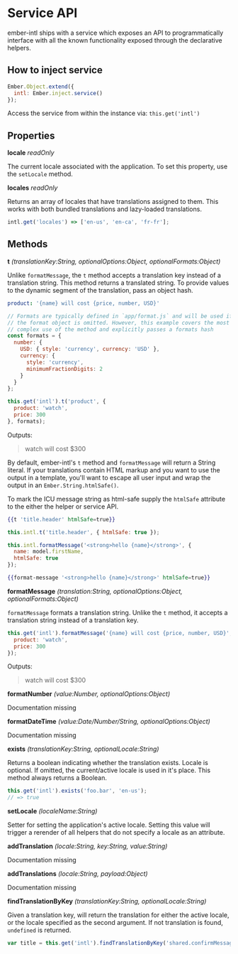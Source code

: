 
Service API
==============================================================================

ember-intl ships with a service which exposes an API to programmatically
interface with all the known functionality exposed through the declarative
helpers.

## How to inject service

```js
Ember.Object.extend({
  intl: Ember.inject.service()
});
```

Access the service from within the instance via: `this.get('intl')`

## Properties

**locale** _readOnly_

The current locale associated with the application.  To set this property,
use the `setLocale` method.

**locales** _readOnly_

Returns an array of locales that have translations assigned to them.  This works
with both bundled translations and lazy-loaded translations.

```js
intl.get('locales') => ['en-us', 'en-ca', 'fr-fr'];
```

## Methods

**t** _(translationKey:String, optionalOptions:Object, optionalFormats:Object)_

Unlike `formatMessage`, the `t` method accepts a translation key instead of a
translation string.  This method returns a translated string.  To provide
values to the dynamic segment of the translation, pass an object hash.

```yaml
product: '{name} will cost {price, number, USD}'
```

```js
// Formats are typically defined in `app/format.js` and will be used if
// the format object is omitted. However, this example covers the most
// complex use of the method and explicitly passes a formats hash
const formats = {
  number: {
    USD: { style: 'currency', currency: 'USD' },
    currency: {
      style: 'currency',
      minimumFractionDigits: 2
    }
  }
};

this.get('intl').t('product', {
  product: 'watch',
  price: 300
}, formats);
```

Outputs:

> watch will cost $300

By default, ember-intl's `t` method and `formatMessage` will return a String literal.  If your translations contain HTML markup and you want to use the output in a template, you'll want to escape all user input and wrap the output in an `Ember.String.htmlSafe()`.

To mark the ICU message string as html-safe supply the `htmlSafe` attribute to the either the helper or service API.

```hbs
{{t 'title.header' htmlSafe=true}}
```

```js
this.intl.t('title.header', { htmlSafe: true });
```

```js
this.intl.formatMessage('<strong>hello {name}</strong>', {
  name: model.firstName,
  htmlSafe: true
});
```

```hbs
{{format-message '<strong>hello {name}</strong>' htmlSafe=true}}
```

**formatMessage** _(translation:String, optionalOptions:Object, optionalFormats:Object)_

`formatMessage` formats a translation string. Unlike the `t` method, it
accepts a translation string instead of a translation key.

```js
this.get('intl').formatMessage('{name} will cost {price, number, USD}', {
  product: 'watch',
  price: 300
});
```

Outputs:

> watch will cost $300

**formatNumber** _(value:Number, optionalOptions:Object)_

Documentation missing

**formatDateTime** _(value:Date/Number/String, optionalOptions:Object)_

Documentation missing

**exists** _(translationKey:String, optionalLocale:String)_

Returns a boolean indicating whether the translation exists. Locale is
optional. If omitted, the current/active locale is used in it's place.
This method always returns a Boolean.

```js
this.get('intl').exists('foo.bar', 'en-us');
// => true
```

**setLocale** _(localeName:String)_

Setter for setting the application's active locale.  Setting this value will
trigger a rerender of all helpers that do not specify a locale as an
attribute.

**addTranslation** _(locale:String, key:String, value:String)_

Documentation missing

**addTranslations** _(locale:String, payload:Object)_

Documentation missing

**findTranslationByKey** _(translationKey:String, optionalLocale:String)_

Given a translation key, will return the translation for either the active
locale, or the locale specified as the second argument.  If not translation
is found, `undefined` is returned.

```js
var title = this.get('intl').findTranslationByKey('shared.confirmMessage');
```
